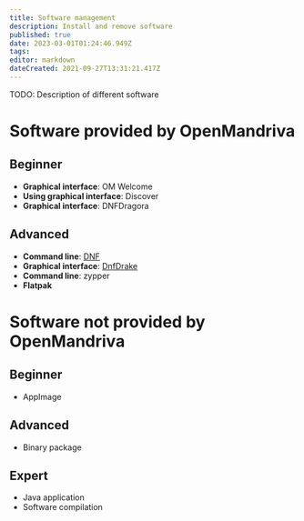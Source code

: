 ```yaml
---
title: Software management
description: Install and remove software
published: true
date: 2023-03-01T01:24:46.949Z
tags: 
editor: markdown
dateCreated: 2021-09-27T13:31:21.417Z
---
```


TODO: Description of different software

# Software provided by OpenMandriva

## Beginner

* **Graphical interface**: OM Welcome
* **Using graphical interface**: Discover
* **Graphical interface**: DNFDragora

## Advanced
* **Command line**: [DNF](/en/distribution/guides/software-management/DNF)
* **Graphical interface**: [DnfDrake](/en/distribution/guides/software-management/DnfDrake)
* **Command line**: zypper
* **Flatpak**
# Software not provided by OpenMandriva

## Beginner

* AppImage

## Advanced

* Binary package

## Expert
* Java application
* Software compilation